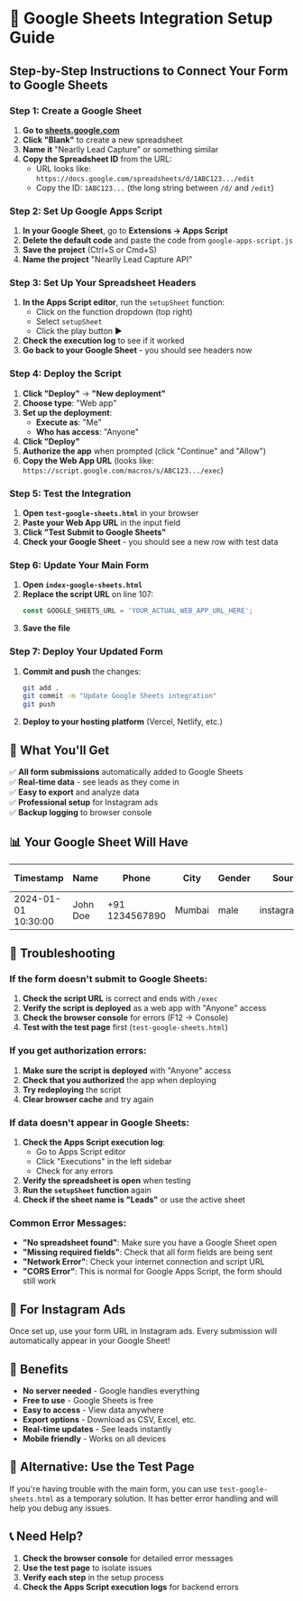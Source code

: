 # 🚀 Google Sheets Integration Setup Guide

## Step-by-Step Instructions to Connect Your Form to Google Sheets

### Step 1: Create a Google Sheet

1. **Go to [sheets.google.com](https://sheets.google.com)**
2. **Click "Blank"** to create a new spreadsheet
3. **Name it** "Nearlly Lead Capture" or something similar
4. **Copy the Spreadsheet ID** from the URL:
   - URL looks like: `https://docs.google.com/spreadsheets/d/1ABC123.../edit`
   - Copy the ID: `1ABC123...` (the long string between `/d/` and `/edit`)

### Step 2: Set Up Google Apps Script

1. **In your Google Sheet**, go to **Extensions → Apps Script**
2. **Delete the default code** and paste the code from `google-apps-script.js`
3. **Save the project** (Ctrl+S or Cmd+S)
4. **Name the project** "Nearlly Lead Capture API"

### Step 3: Set Up Your Spreadsheet Headers

1. **In the Apps Script editor**, run the `setupSheet` function:
   - Click on the function dropdown (top right)
   - Select `setupSheet`
   - Click the play button ▶️
2. **Check the execution log** to see if it worked
3. **Go back to your Google Sheet** - you should see headers now

### Step 4: Deploy the Script

1. **Click "Deploy"** → **"New deployment"**
2. **Choose type**: "Web app"
3. **Set up the deployment**:
   - **Execute as**: "Me"
   - **Who has access**: "Anyone"
4. **Click "Deploy"**
5. **Authorize the app** when prompted (click "Continue" and "Allow")
6. **Copy the Web App URL** (looks like: `https://script.google.com/macros/s/ABC123.../exec`)

### Step 5: Test the Integration

1. **Open `test-google-sheets.html`** in your browser
2. **Paste your Web App URL** in the input field
3. **Click "Test Submit to Google Sheets"**
4. **Check your Google Sheet** - you should see a new row with test data

### Step 6: Update Your Main Form

1. **Open `index-google-sheets.html`**
2. **Replace the script URL** on line 107:
   ```javascript
   const GOOGLE_SHEETS_URL = 'YOUR_ACTUAL_WEB_APP_URL_HERE';
   ```
3. **Save the file**

### Step 7: Deploy Your Updated Form

1. **Commit and push** the changes:
   ```bash
   git add .
   git commit -m "Update Google Sheets integration"
   git push
   ```

2. **Deploy to your hosting platform** (Vercel, Netlify, etc.)

## 🎯 What You'll Get

✅ **All form submissions** automatically added to Google Sheets  
✅ **Real-time data** - see leads as they come in  
✅ **Easy to export** and analyze data  
✅ **Professional setup** for Instagram ads  
✅ **Backup logging** to browser console  

## 📊 Your Google Sheet Will Have

| Timestamp | Name | Phone | City | Gender | Source | Original Timestamp |
|-----------|------|-------|------|--------|--------|-------------------|
| 2024-01-01 10:30:00 | John Doe | +91 1234567890 | Mumbai | male | instagram_ad | 2024-01-01T10:30:00.000Z |

## 🔧 Troubleshooting

### If the form doesn't submit to Google Sheets:

1. **Check the script URL** is correct and ends with `/exec`
2. **Verify the script is deployed** as a web app with "Anyone" access
3. **Check the browser console** for errors (F12 → Console)
4. **Test with the test page** first (`test-google-sheets.html`)

### If you get authorization errors:

1. **Make sure the script is deployed** with "Anyone" access
2. **Check that you authorized** the app when deploying
3. **Try redeploying** the script
4. **Clear browser cache** and try again

### If data doesn't appear in Google Sheets:

1. **Check the Apps Script execution log**:
   - Go to Apps Script editor
   - Click "Executions" in the left sidebar
   - Check for any errors
2. **Verify the spreadsheet is open** when testing
3. **Run the `setupSheet` function** again
4. **Check if the sheet name is "Leads"** or use the active sheet

### Common Error Messages:

- **"No spreadsheet found"**: Make sure you have a Google Sheet open
- **"Missing required fields"**: Check that all form fields are being sent
- **"Network Error"**: Check your internet connection and script URL
- **"CORS Error"**: This is normal for Google Apps Script, the form should still work

## 📱 For Instagram Ads

Once set up, use your form URL in Instagram ads. Every submission will automatically appear in your Google Sheet!

## 🎉 Benefits

- **No server needed** - Google handles everything
- **Free to use** - Google Sheets is free
- **Easy to access** - View data anywhere
- **Export options** - Download as CSV, Excel, etc.
- **Real-time updates** - See leads instantly
- **Mobile friendly** - Works on all devices

## 🔄 Alternative: Use the Test Page

If you're having trouble with the main form, you can use `test-google-sheets.html` as a temporary solution. It has better error handling and will help you debug any issues.

## 📞 Need Help?

1. **Check the browser console** for detailed error messages
2. **Use the test page** to isolate issues
3. **Verify each step** in the setup process
4. **Check the Apps Script execution logs** for backend errors 